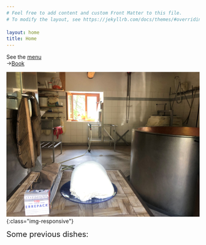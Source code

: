 ```yaml
---
# Feel free to add content and custom Front Matter to this file.
# To modify the layout, see https://jekyllrb.com/docs/themes/#overriding-theme-defaults

layout: home
title: Home
---
```


See the [menu](./menu)
<br>
->[Book](https://reservation.carbonaraapp.com/United-Kingdom/London/Chez-K-P/)

![image-title-here](/assets/images/ricotta.jpg){:class="img-responsive"}

<span style="font-size:20px">
    Some previous dishes:
</span>
